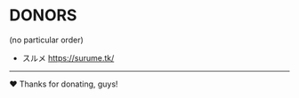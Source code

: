 DONORS
======

(no particular order)

* スルメ https://surume.tk/

---

:heart: Thanks for donating, guys!
